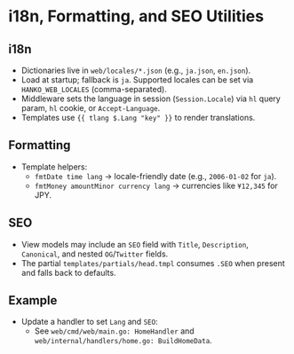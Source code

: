 # i18n, Formatting, and SEO Utilities

## i18n
- Dictionaries live in `web/locales/*.json` (e.g., `ja.json`, `en.json`).
- Load at startup; fallback is `ja`. Supported locales can be set via `HANKO_WEB_LOCALES` (comma-separated).
- Middleware sets the language in session (`Session.Locale`) via `hl` query param, `hl` cookie, or `Accept-Language`.
- Templates use `{{ tlang $.Lang "key" }}` to render translations.

## Formatting
- Template helpers:
  - `fmtDate time lang` → locale-friendly date (e.g., `2006-01-02` for `ja`).
  - `fmtMoney amountMinor currency lang` → currencies like `¥12,345` for JPY.

## SEO
- View models may include an `SEO` field with `Title`, `Description`, `Canonical`, and nested `OG`/`Twitter` fields.
- The partial `templates/partials/head.tmpl` consumes `.SEO` when present and falls back to defaults.

## Example
- Update a handler to set `Lang` and `SEO`:
  - See `web/cmd/web/main.go: HomeHandler` and `web/internal/handlers/home.go: BuildHomeData`.
